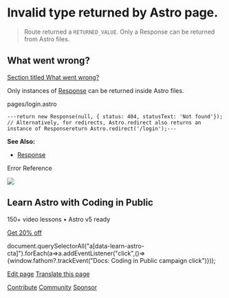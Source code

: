 Invalid type returned by Astro page.
====================================

> Route returned a `RETURNED_VALUE`. Only a Response can be returned from Astro files.

What went wrong?
----------------

[Section titled What went wrong?](#what-went-wrong)

Only instances of [Response](https://developer.mozilla.org/en-US/docs/Web/API/Response) can be returned inside Astro files.

pages/login.astro

    ---return new Response(null, { status: 404, statusText: 'Not found'});
    // Alternatively, for redirects, Astro.redirect also returns an instance of Responsereturn Astro.redirect('/login');---

**See Also:**

*   [Response](/en/guides/on-demand-rendering/#response)

Error Reference

![](/_astro/CodingInPublic.DpaYu7Qd_5sx41.webp)

Learn Astro with **Coding in Public**
-------------------------------------

150+ video lessons • Astro v5 ready

[Get 20% off](https://learnastro.dev?code=ASTRO_PROMO)

document.querySelectorAll("a\[data-learn-astro-cta\]").forEach(a=>a.addEventListener("click",()=>{window.fathom?.trackEvent("Docs: Coding in Public campaign click")}));

[Edit page](https://github.com/withastro/astro/blob/main/packages/astro/src/core/errors/errors-data.ts) [Translate this page](https://contribute.docs.astro.build/guides/i18n/)

[Contribute](/en/contribute/) [Community](https://astro.build/chat) [Sponsor](https://opencollective.com/astrodotbuild)

